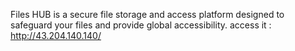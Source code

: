 Files HUB is a secure file storage and access platform designed to safeguard your files and provide global accessibility.
access it :  http://43.204.140.140/

